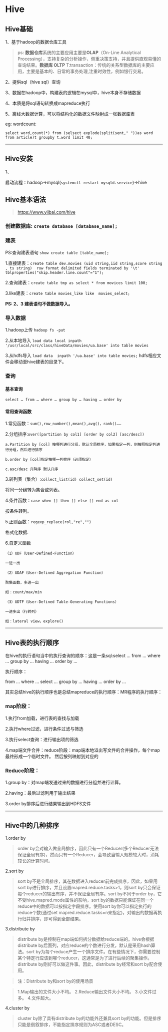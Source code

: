 # Hive

## Hive基础
1、基于hadoop的数据仓库工具

>ps: **数据仓库**系统的主要应用主要是**OLAP**（On-Line Analytical Processing），支持复杂的分析操作，侧重决策支持，并且提供直观易懂的查询结果。**数据库 OLTP** T:transaction：传统的关系型数据库的主要应用，主要是基本的、日常的事务处理,注重时效性，例如银行交易。

2、提供sql（hive sql）查询

3、数据在hadoop中，构建表的逻辑在mysql中，hive本身不存储数据

4、本质是将sql语句转换成mapreduce执行

5、离线大数据计算，可以将结构化的数据文件映射成一张数据库表

eg: wordcount:

`select word,count(*) from (selsect explode(split(sent," "))as word from article)t groupby t.word limit 40;`

---
## Hive安装
1、

启动流程：hadoop->mysql(`systemctl restart mysqld.service`)->hive

## Hive基本语法
>https://www.yiibai.com/hive

### 创建数据库: `create database [database_name];`

### 建表 
PS:查询建表语句 `show create table [table_name];`

1.直接建表：`create table dev.movies (uid string,iid string,score string , ts string)  row format delimited fields terminated by '\t' tblproperties("skip.header.line.count"="1");`

2.查询建表：`create table tmp as select * from movices limit 100;`

3.like建表：`create table movies_like like  movies_select;`

**PS: 2、3 建表语句不做数据导入。**

### 导入数据

1.hadoop上传 `hadoop fs -put`

2.从本地导入 `load data local inpath '/usr/local/src/class/hiveData/movies/ua.base' into table movies`

3.从hdfs导入 `load data  inpath '/ua.base' into table movies;` hdfs相应文件会移动至hive建表的目录下。

### 查询

#### 基本查询 

`select … from … where … group by … having … order by`

#### 常用查询函数

1.常见函数：`sum(),row_number(),mean(),avg()，rank()……`

2.分组排序:`over([partition by col1] [order by col2] [asc/desc])`

    a.Partition by [col] 按哪列进行分组，默认全局排序，如果指定一列，则按照指定列进行分组，然后进行排序
    
    b.order by [col]指定按哪一列排序（必须指定）
    
    c.asc/desc 升降序 默认升序

3.转列表（集合）:`collect_list(id) collect_set(id)`

将同一分组转为集合或列表。

4.条件函数：`case when [] then [] else [] end as col` 

按条件转列。

5.正则函数：`regexp_replace(rol,"re","")`

格式化数据.

6.自定义函数

    （1）UDF（User-Defined-Function）

    一进一出

    （2）UDAF（User-Defined Aggregation Function）

    聚集函数，多进一出

    如：count/max/min

    （3）UDTF（User-Defined Table-Generating Functions）

    一进多出（行转列）

    如：lateral view，explore()

---

## Hive表的执行顺序
在hive的执行语句当中的执行查询的顺序：这是一条sql:select … from … where … group by … having … order by …

执行顺序：

from … where … select … group by … having … order by …

其实总结hive的执行顺序也是总结mapreduce的执行顺序：MR程序的执行顺序：

### map阶段：

1.执行from加载，进行表的查找与加载 

2.执行where过滤，进行条件过滤与筛选 

3.执行select查询：进行输出项的筛选

4.map端文件合并：reduce阶段：map端本地溢出写文件的合并操作，每个map最终形成一个临时文件。 然后按列映射到对应的

### Reduce阶段：

1.group by：对map端发送过来的数据进行分组并进行计算。

2.having：最后过滤列用于输出结果 

3.order by排序后进行结果输出到HDFS文件

---
## Hive中的几种排序

1.order by
>order by会对输入做全局排序，因此只有一个Reducer(多个Reducer无法保证全局有序)，然而只有一个Reducer，会导致当输入规模较大时，消耗较长的计算时间。

2.sort by
>sort by不是全局排序，其在数据进入reducer前完成排序，因此，如果用sort by进行排序，并且设置mapred.reduce.tasks>1，则sort by只会保证每个reducer的输出有序，并不保证全局有序。sort by不同于order by，它不受hive.mapred.mode属性的影响，sort by的数据只能保证在同一个reduce中的数据可以按指定字段排序。使用sort by你可以指定执行的reduce个数(通过set mapred.reduce.tasks=n来指定)，对输出的数据再执行归并排序，即可得到全部结果。

3.distribute by
>distribute by是控制在map端如何拆分数据给reduce端的。hive会根据distribute by后面列，对应reduce的个数进行分发，默认是采用hash算法。sort by为每个reduce产生一个排序文件。在有些情况下，你需要控制某个特定行应该到哪个reducer，这通常是为了进行后续的聚集操作。distribute by刚好可以做这件事。因此，distribute by经常和sort by配合使用。
    
>注：Distribute by和sort by的使用场景

>1.Map输出的文件大小不均。
>2.Reduce输出文件大小不均。
>3.小文件过多。
>4.文件超大。

4.cluster by
>cluster by除了具有distribute by的功能外还兼具sort by的功能。但是排序只能是倒叙排序，不能指定排序规则为ASC或者DESC。